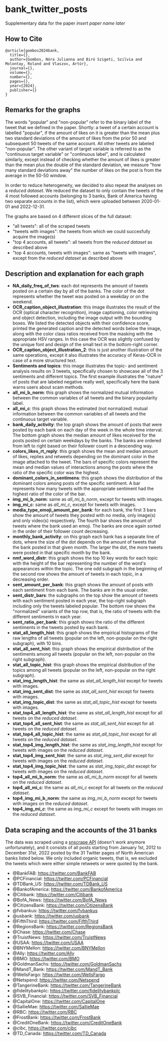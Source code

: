 # bank_twitter_posts

Supplementary data for the paper *insert paper name later*

## How to Cite

```
@article{gombos2024bank,
  title={},
  author={Gombos, Nóra Julianna and Biró Szigeti, Szilvia and Molontay, Roland and Vlaszov, Artúr},
  journal={},
  volume={},
  number={},
  pages={},
  year={2024},
  publisher={}
}
```
## Remarks for the graphs

The words "popular" and "non-popular" refer to the binary label of the tweet that we defined in the paper. Shortly: a tweet of a certain account is labelled "popular", if the amount of likes on it is greater than the mean plus two standard deviations of the amount of likes from the prior 50 and subsequent 50 tweets of the same account. All other tweets are labeled "non-popular".
The other variant of target variable is referred to as the "continuous target variable" or "continuous label", and is calculated similarly, except instead of checking whether the amount of likes is greater than the mean plus the double of the standard deviation, we measure "how many standard deviations away" the number of likes on the post is from the average in the 50-50 window.

In order to reduce heterogeneity, we decided to also repeat the analyses on a *reduced dataset*. We reduced the dataset to only contain the tweets of the 4 most followed accounts (belonging to 3 banks, Bank of America having two separate accounts in the list), which were uploaded between 2020-01-01 and 2022-12-31.

The graphs are based on 4 different slices of the full dataset:
- "all tweets": all of the scraped tweets
- "tweets with images": the tweets from which we could succesfully acquire the image(s)
- "top 4 accounts, all tweets": all tweets from the *reduced dataset* as described above
- "top 4 accounts, tweets with images": same as "tweets with images", except from the *reduced dataset* as described above

## Description and explanation for each graph
- **NA_daily_freq_of_tws**: each dot represents the amount of tweets posted on a certain day by all of the banks. The color of the dot represents whether the tweet was posted on a weekday or on the weekend.
- **OCR_caption_object_illustration**: this image illustrates the result of the OCR (optical character recognition), image captioning, color retrieving and object detection, including the image output with the bounding boxes. We listed the detected objects with their confidence score, printed the generated caption and the detected words below the image, along with the color class ratios received from the masking with the appropriate HSV ranges. In this case the OCR was slightly confused by the unique font and design of the small text in the bottom-right corner.
- **OCR_caption_object_illustration_2**: this is just another illustration of the same operations, except it also illustrates the accuracy of Keras-OCR in case of a more structured text.
- **Sentiments and topics**: this image illustrates the topic- and sentiment analysis results on 3 tweets, specifically chosen to showcase all of the 3 sentiments and different topics. The first example illustrates the "nature" of posts that are labeled negative really well, specifically here the bank warns users about scam methods.
- **all_mi_b_norm**: this graph shows the normalized mutual information between the common variables of all tweets and the binary popularity label.
- **all_mi_c**: this graph shows the estimated (not normalized) mutual information between the common variables of all tweets and the continuous target variable.
- **bank_daily_activity**: the top graph shows the amount of posts that were posted by each bank on each day of the week in the whole time interval. The bottom graph shows the median amount of likes received for the posts posted on certain weekdays by the banks. The banks are ordered from left to right based on their follower count in a descending way.
- **colors_likes_rt_reply**: this graph shows the mean and median amount of likes, replies and retweets depending on the dominant color in the image attached to the tweet. The bars of specific colors represent the mean and median values of interactions among the posts where the ratio of the specific color was the highest.
- **dominant_colors_in_sentimens**: this graph shows the distribution of the dominant colors among posts of the specific sentiment. A bar represents how many tweets with the appropriate sentiment had the highest ratio of the color of the bar.
- **img_mi_b_norm**: same as *all_mi_b_norm*, except for tweets with images.
- **img_mi_c**: same as *all_mi_c*, except for tweets with images.
- **media_type_emoji_amount_per_bank**: for each bank, the first 3 bars show the amount of tweets they posted with no media, only image(s) and only video(s) respectively. The fourth bar shows the amount of tweets where the bank used an emoji. The banks are once again sorted in the order of their follower count decreasing.
- **monthly_bank_activity**: on this graph each bank has a separate line of dots, where the size of the dot depends on the amount of tweets that the bank posted in that given month. The larger the dot, the more tweets were posted in that specific month by the bank.
- **nmf_word_distr**: this graph shows the top 10 key words for each topic with the height of the bar representing the number of the word's appearances within the topic. The one odd subgraph in the beginning of the second row shows the amount of tweets in each topic, in a decreasing order.
- **sent_amount_per_bank**: this graph shows the amount of posts with each sentiment from each bank. The banks are in the usual order.
- **sent_distr_bars**: the subgraphs on the top show the amount of tweets with each sentiment posted in each year, the top-right subgraph including only the tweets labeled popular. The bottom row shows the "normalized" variants of the top row, that is, the ratio of tweets with the different sentiments in each year.
- **sent_ratio_per_bank**: this graph shows the ratio of the different sentiments in the tweets posted by each bank.
- **stat_all_length_hist**: this graph shows the empirical histograms of the raw lengths of all tweets (popular on the left, non-popular on the right subgraph), with 10 bins.
- **stat_all_sent_hist**: this graph shows the empirical distribution of the sentiments among all tweets (popular on the left, non-popular on the right subgraph).
- **stat_all_topic_hist**: this graph shows the empirical distribution of the topics among all tweets (popular on the left, non-popular on the right subgraph).
- **stat_img_length_hist**: the same as *stat_all_length_hist* except for tweets with images.
- **stat_img_sent_dist**: the same as *stat_all_sent_hist* except for tweets with images.
- **stat_img_topic_dist**: the same as *stat_all_topic_hist* except for tweets with images.
- **stat_top4_all_length_hist**: the same as *stat_all_length_hist* except for all tweets on the *reduced dataset*.
- **stat_top4_all_sent_hist**: the same as *stat_all_sent_hist* except for all tweets on the *reduced dataset*.
- **stat_top4_all_topic_hist**: the same as *stat_all_topic_hist* except for all tweets on the *reduced dataset*.
- **stat_top4_img_length_hist**: the same as *stat_img_length_hist* except for tweets with images on the *reduced dataset*.
- **stat_top4_img_sent_hist**: the same as *stat_img_sent_dist* except for tweets with images on the *reduced dataset*.
- **stat_top4_img_topic_hist**: the same as *stat_img_topic_dist* except for tweets with images on the *reduced dataset*.
- **top4_all_mi_b_norm**: the same as *all_mi_b_norm* except for all tweets on the *reduced dataset*.
- **top4_all_mi_c**: the same as *all_mi_c* except for all tweets on the *reduced dataset*.
- **top4_img_mi_b_norm**: the same as *img_mi_b_norm* except for tweets with images on the *reduced dataset*.
- **top4_img_mi_c**: the same as *img_mi_c* except for tweets with images on the *reduced dataset*.


## Data scraping and the accounts of the 31 banks

The data was scraped using a [snscrape API](https://github.com/JustAnotherArchivist/snscrape) (doesn't work anymore unfortunately), and it consists of all posts starting from January 1st, 2012 to December 31st, 2022 posted by the 31 Twitter pages of North American banks listed below. We only included organic tweets, that is, we excluded the tweets which were either simple retweets or were quoted by the bank.
- @BankFAB: https://twitter.com/BankFAB
- @PCFinancial: https://twitter.com/PCFinancial
- @TDBank_US: https://twitter.com/TDBank_US
- @BankofAmerica: https://twitter.com/BankofAmerica
- @Citibank: https://twitter.com/Citibank
- @BofA_News: https://twitter.com/BofA_News
- @CitizensBank: https://twitter.com/CitizensBank
- @fvbankus: https://twitter.com/fvbankus
- @usbank: https://twitter.com/usbank
- @FifthThird: https://twitter.com/FifthThird
- @RegionsBank: https://twitter.com/RegionsBank
- @Chase: https://twitter.com/Chase
- @TruistNews: https://twitter.com/TruistNews
- @USAA: https://twitter.com/USAA
- @BNYMellon: https://twitter.com/BNYMellon
- @Ally: https://twitter.com/Ally
- @BMO: https://twitter.com/BMO
- @GoldmanSachs: https://twitter.com/GoldmanSachs
- @MandT_Bank: https://twitter.com/MandT_Bank
- @WellsFargo: https://twitter.com/WellsFargo
- @Netspend: https://twitter.com/Netspend
- @TangerineBank: https://twitter.com/TangerineBank
- @fidelitybankplc: https://twitter.com/fidelitybankplc
- @SVB_Financial: https://twitter.com/SVB_Financial
- @CapitalOne: https://twitter.com/CapitalOne
- @SallieMae: https://twitter.com/SallieMae
- @RBC: https://twitter.com/RBC
- @FrostBank: https://twitter.com/FrostBank
- @CreditOneBank: https://twitter.com/CreditOneBank
- @cibc, https://twitter.com/cibc
- @TD_Canada: https://twitter.com/TD_Canada
